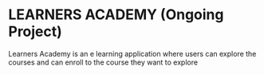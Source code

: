 # LEARNERS ACADEMY (Ongoing Project)

Learners Academy is an e learning application where users can explore the courses and can enroll to the course they want to explore
